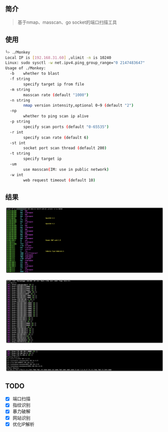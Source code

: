 ## 简介

> 基于nmap、masscan、go socket的端口扫描工具

## 使用

```bash
└> ./Monkey
Local IP is [192.168.31.60] ,ulimit -n is 10240
Linux: sudo sysctl -w net.ipv4.ping_group_range="0 2147483647"
Usage of ./Monkey:
  -b	whether to blast
  -f string
    	specify target ip from file
  -m string
    	masscan rate (default "1000")
  -n string
    	nmap version intensity,optional 0~9 (default "2")
  -np
    	whether to ping scan ip alive
  -p string
    	specify scan ports (default "0-65535")
  -r int
    	specify scan rate (default 6)
  -st int
    	socket port scan thread (default 200)
  -t string
    	specify target ip
  -um
    	use masscan(IM: use in public network)
  -w int
    	web request timeout (default 10)
```

## 结果

![image-20210324205705705](.images/image-20210324205705705.png)

![image-20210324205753392](.images/image-20210324205753392.png)

![image-20210324205817583](.images/image-20210324205817583.png)

## TODO

- [x] 端口扫描
- [x] 指纹识别
- [x] 暴力破解
- [x] 网站识别
- [x] 优化IP解析